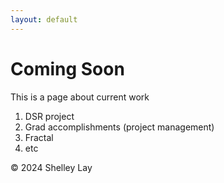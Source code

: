 ```yaml
---
layout: default
---
```


# Coming Soon

This is a page about current work

1. DSR project
2. Grad accomplishments (project management)
3. Fractal
4. etc

&copy; 2024 Shelley Lay